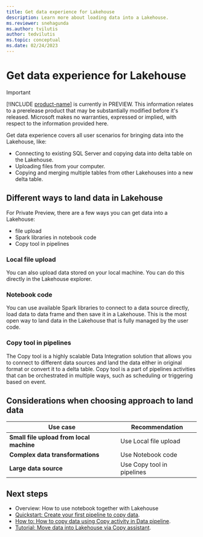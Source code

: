 ```yaml
---
title: Get data experience for Lakehouse
description: Learn more about loading data into a Lakehouse.
ms.reviewer: snehagunda
ms.author: tvilutis
author: tedvilutis
ms.topic: conceptual
ms.date: 02/24/2023
---
```


# Get data experience for Lakehouse

> [!IMPORTANT]
> [!INCLUDE [product-name](../includes/product-name.md)] is currently in PREVIEW. This information relates to a prerelease product that may be substantially modified before it's released. Microsoft makes no warranties, expressed or implied, with respect to the information provided here.

Get data experience covers all user scenarios for bringing data into the Lakehouse, like:

- Connecting to existing SQL Server and copying data into delta table on the Lakehouse.
- Uploading files from your computer.
- Copying and merging multiple tables from other Lakehouses into a new delta table.

## Different ways to land data in Lakehouse

For Private Preview, there are a few ways you can get data into a Lakehouse:

- file upload
- Spark libraries in notebook code
- Copy tool in pipelines

### Local file upload

You can also upload data stored on your local machine. You can do this directly in the Lakehouse explorer.

### Notebook code

You can use available Spark libraries to connect to a data source directly, load data to data frame and then save it in a Lakehouse. This is the most open way to land data in the Lakehouse that is fully managed by the user code.

### Copy tool in pipelines

The Copy tool is a highly scalable Data Integration solution that allows you to connect to different data sources and land the data either in original format or convert it to a delta table. Copy tool is a part of pipelines activities that can be orchestrated in multiple ways, such as scheduling or triggering based on event.

## Considerations when choosing approach to land data

| **Use case** | **Recommendation** |
|---|---|
| **Small file upload from local machine** | Use Local file upload |
| **Complex data transformations** | Use Notebook code |
| **Large data source** | Use Copy tool in pipelines |

## Next steps

- Overview: How to use notebook together with Lakehouse
- [Quickstart: Create your first pipeline to copy data](../data-factory/create-first-pipeline.md).
- [How to: How to copy data using Copy activity in Data pipeline](../data-factory/copy-data-activity.md).
- [Tutorial: Move data into Lakehouse via Copy assistant](../data-factory/move-data-lakehouse-copy-assistant.md).
